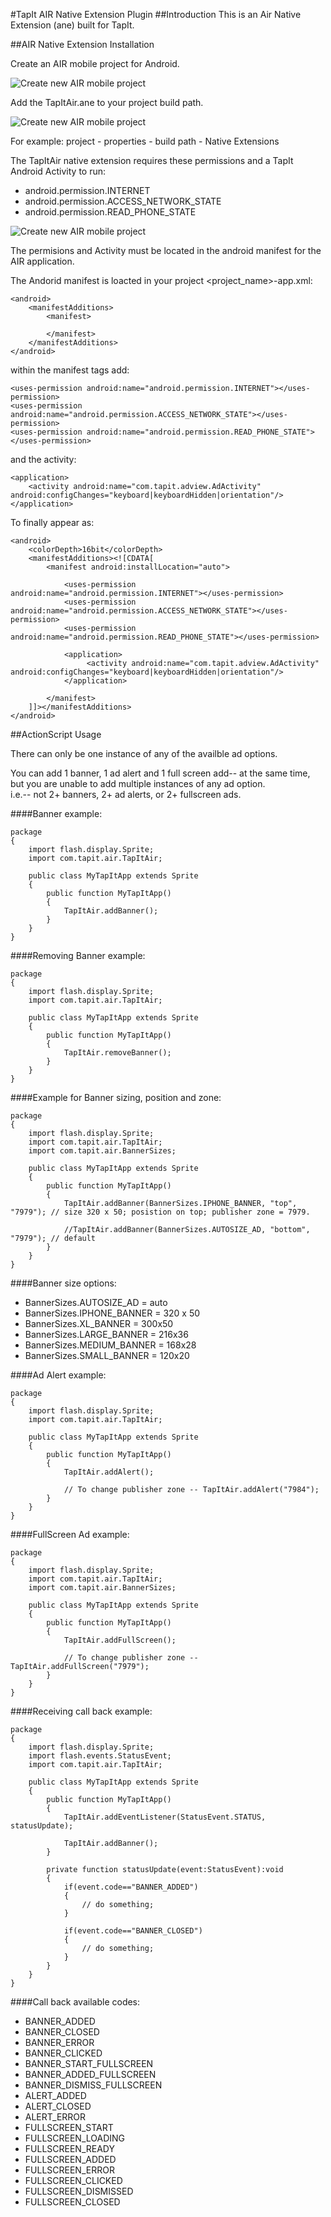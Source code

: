 
#TapIt AIR Native Extension Plugin
##Introduction
This is an Air Native Extension (ane) built for TapIt.


##AIR Native Extension Installation

Create an AIR mobile project for Android.

![Create new AIR mobile project](https://raw.github.com/MatthewValverde/TapItAirNativeExtension/master/doc/createMobileProject.PNG)

Add the TapItAir.ane to your project build path.

![Create new AIR mobile project](https://raw.github.com/MatthewValverde/TapItAirNativeExtension/master/doc/addAne.PNG)

For example: project - properties - build path - Native Extensions


The TapItAir native extension requires these permissions and a TapIt Android Activity to run:

* android.permission.INTERNET
* android.permission.ACCESS_NETWORK_STATE
* android.permission.READ_PHONE_STATE

![Create new AIR mobile project](https://raw.github.com/MatthewValverde/TapItAirNativeExtension/master/doc/permissions.PNG)

The permisions and Activity must be located in the android manifest for the AIR application.

The Andorid manifest is loacted in your project <project_name>-app.xml: 

	<android>
		<manifestAdditions>
			<manifest>
	
			</manifest>
		</manifestAdditions>
	</android>
	
within the manifest tags add:

	<uses-permission android:name="android.permission.INTERNET"></uses-permission>
	<uses-permission android:name="android.permission.ACCESS_NETWORK_STATE"></uses-permission>
	<uses-permission android:name="android.permission.READ_PHONE_STATE"></uses-permission>
			
and the activity:
			
	<application>
		<activity android:name="com.tapit.adview.AdActivity" android:configChanges="keyboard|keyboardHidden|orientation"/>
	</application>
	
To finally appear as:

	<android>
        <colorDepth>16bit</colorDepth>
        <manifestAdditions><![CDATA[
			<manifest android:installLocation="auto">
			    
			    <uses-permission android:name="android.permission.INTERNET"></uses-permission>
				<uses-permission android:name="android.permission.ACCESS_NETWORK_STATE"></uses-permission>
				<uses-permission android:name="android.permission.READ_PHONE_STATE"></uses-permission>
			    		
				<application>
				     <activity android:name="com.tapit.adview.AdActivity" android:configChanges="keyboard|keyboardHidden|orientation"/>
				</application>
				
			</manifest>
		]]></manifestAdditions>
    </android>
	
	
##ActionScript Usage

There can only be one instance of any of the availble ad options.

You can add 1 banner, 1 ad alert and 1 full screen add-- at the same time, but you are unable to add multiple instances of any ad option.  
i.e.-- not 2+ banners, 2+ ad alerts, or 2+ fullscreen ads.


####Banner example:

	package
	{
		import flash.display.Sprite;
		import com.tapit.air.TapItAir;
	
		public class MyTapItApp extends Sprite
		{
			public function MyTapItApp()
			{		
				TapItAir.addBanner();
			}
		}
	}
	
	
####Removing Banner example:

	package
	{
		import flash.display.Sprite;
		import com.tapit.air.TapItAir;
	
		public class MyTapItApp extends Sprite
		{
			public function MyTapItApp()
			{		
				TapItAir.removeBanner();
			}
		}
	}
		
		
####Example for Banner sizing, position and zone:

	package
	{
		import flash.display.Sprite;
		import com.tapit.air.TapItAir;
		import com.tapit.air.BannerSizes;
	
		public class MyTapItApp extends Sprite
		{
			public function MyTapItApp()
			{		
				TapItAir.addBanner(BannerSizes.IPHONE_BANNER, "top", "7979"); // size 320 x 50; posistion on top; publisher zone = 7979.
				
				//TapItAir.addBanner(BannerSizes.AUTOSIZE_AD, "bottom", "7979"); // default
			}
		}
	}

	
####Banner size options:
* BannerSizes.AUTOSIZE_AD = auto
* BannerSizes.IPHONE_BANNER = 320 x 50
* BannerSizes.XL_BANNER = 300x50
* BannerSizes.LARGE_BANNER = 216x36
* BannerSizes.MEDIUM_BANNER = 168x28
* BannerSizes.SMALL_BANNER = 120x20
	
	
####Ad Alert example:

	package
	{
		import flash.display.Sprite;
		import com.tapit.air.TapItAir;
	
		public class MyTapItApp extends Sprite
		{
			public function MyTapItApp()
			{		
				TapItAir.addAlert();
				
				// To change publisher zone -- TapItAir.addAlert("7984");
			}
		}
	}

	
####FullScreen Ad example:
	
	package
	{
		import flash.display.Sprite;
		import com.tapit.air.TapItAir;
		import com.tapit.air.BannerSizes;
	
		public class MyTapItApp extends Sprite
		{
			public function MyTapItApp()
			{		
				TapItAir.addFullScreen();
				
				// To change publisher zone -- TapItAir.addFullScreen("7979");
			}
		}
	}
	
	
####Receiving call back example:

	package
	{
		import flash.display.Sprite;
		import flash.events.StatusEvent;
		import com.tapit.air.TapItAir;
	
		public class MyTapItApp extends Sprite
		{
			public function MyTapItApp()
			{		
				TapItAir.addEventListener(StatusEvent.STATUS, statusUpdate);
			
				TapItAir.addBanner();
			}
		
			private function statusUpdate(event:StatusEvent):void
			{
				if(event.code=="BANNER_ADDED")
				{
					// do something;
				}
				
				if(event.code=="BANNER_CLOSED")
				{
					// do something;
				}
			}
		}
	}
	
	
####Call back available codes:

* BANNER_ADDED
* BANNER_CLOSED
* BANNER_ERROR
* BANNER_CLICKED
* BANNER_START_FULLSCREEN
* BANNER_ADDED_FULLSCREEN
* BANNER_DISMISS_FULLSCREEN
* ALERT_ADDED
* ALERT_CLOSED
* ALERT_ERROR
* FULLSCREEN_START
* FULLSCREEN_LOADING
* FULLSCREEN_READY
* FULLSCREEN_ADDED
* FULLSCREEN_ERROR
* FULLSCREEN_CLICKED
* FULLSCREEN_DISMISSED
* FULLSCREEN_CLOSED